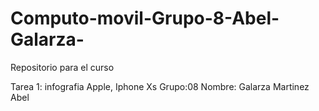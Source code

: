 # Computo-movil-Grupo-8-Abel-Galarza-
Repositorio para el curso

Tarea 1: infografia Apple, Iphone Xs
Grupo:08
Nombre: Galarza Martinez Abel


